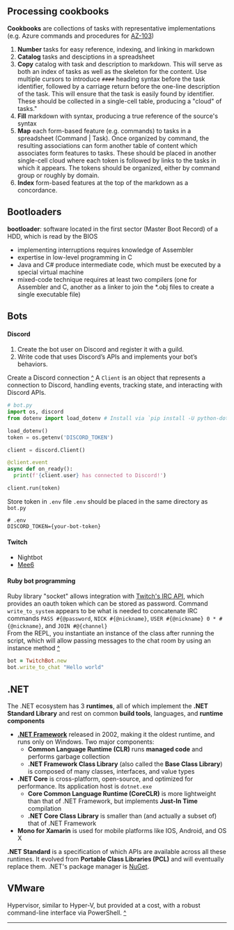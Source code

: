 ## Processing cookbooks
**Cookbooks** are collections of tasks with representative implementations (e.g. Azure commands and procedures for [AZ-103](az-103.md))
1. **Number** tasks for easy reference, indexing, and linking in markdown
2. **Catalog** tasks and desciptions in a spreadsheet
3. **Copy** catalog with task and description to markdown. This will serve as both an index of tasks as well as the skeleton for the content. Use multiple cursors to introduce `####` heading syntax before the task identifier, followed by a carriage return before the one-line description of the task. This will ensure that the task is easily found by identifier. These should be collected in a single-cell table, producing a "cloud" of tasks."
4. **Fill** markdown with syntax, producing a true reference of the source's syntax
5. **Map** each form-based feature (e.g. commands) to tasks in a spreadsheet (Command | Task). Once organized by command, the resulting associations can form another table of content which associates form features to tasks. These should be placed in another single-cell cloud where each token is followed by links to the tasks in which it appears. The tokens should be organized, either by command group or roughly by domain.
6. **Index** form-based features at the top of the markdown as a concordance.

## Bootloaders
**bootloader**: software located in the first sector (Master Boot Record) of a HDD, which is read by the BIOS
- implementing interruptions requires knowledge of Assembler
- expertise in low-level programming in C
- Java and C# produce intermediate code, which must be executed by a special virtual machine
- mixed-code technique requires at least two compilers (one for Assembler and C, another as a linker to join the *.obj files to create a single executable file)

## Bots
#### Discord
1. Create the bot user on Discord and register it with a guild.
2. Write code that uses Discord’s APIs and implements your bot’s behaviors.

Create a Discord connection [^][2]
A `Client` is an object that represents a connection to Discord, handling events, tracking state, and interacting with Discord APIs.
```py
# bot.py
import os, discord
from dotenv import load_dotenv # Install via `pip install -U python-dotenv`

load_dotenv()
token = os.getenv('DISCORD_TOKEN')

client = discord.Client()

@client.event
async def on_ready():
  print(f'{client.user} has connected to Discord!')

client.run(token)
```
Store token in `.env` file
`.env` should be placed in the same directory as `bot.py`
```
# .env
DISCORD_TOKEN={your-bot-token}
``` 
#### Twitch
- Nightbot
- [Mee6](https://mee6.xyz/)

#### Ruby bot programming
Ruby library "socket" allows integration with [Twitch's IRC API](https://twitchapps.com/tmi), which provides an oauth token which can be stored as password. Command `write_to_system` appears to be  what is needed to concatenate IRC commands `PASS #{@password`, `NICK #{@nickname}`, `USER #{@nickname} 0 * #{@nickname}`, and `JOIN #@{channel}`\
From the REPL, you instantiate an instance of the class after running the script, which will allow passing messages to the chat room by using an instance method [^][1]
```rb
bot = TwitchBot.new
bot.write_to_chat "Hello world"
```

## .NET
[.NET Framework]: #.net '.NET Framework&#10;set of APIs associated with the C# programming language that facilitate the management of Microsoft-based products and development of Windows applications&#10;Desmond, Brian et al. _Active Directory_. O\'Reilly Media, 2013.: 504'
[.NET]: #.net '.NET&#10;open-source development platform that includes languages and libraries'
[NuGet]: #.net 'NuGet&#10;.NET package manager'


The .NET ecosystem has 3 **runtimes**, all of which implement the **.NET Standard Library** and rest on common **build tools**, languages, and **runtime components**
- [**.NET Framework**][.NET Framework] released in 2002, making it the oldest runtime, and runs only on Windows. Two major components:
  - **Common Language Runtime (CLR)** runs **managed code** and performs garbage collection
  - **.NET Framework Class Library** (also called the **Base Class Library**) is composed of many classes, interfaces, and value types
- **.NET Core** is cross-platform, open-source, and optimized for performance. Its application host is `dotnet.exe`
  - **Core Common Language Runtime (CoreCLR)** is more lightweight than that of .NET Framework, but implements **Just-In Time** compilation
  - **.NET Core Class Library** is smaller than (and actually a subset of) that of .NET Framework
- **Mono for Xamarin** is used for mobile platforms like IOS, Android, and OS X

**.NET Standard** is a specification of which APIs are available across all these runtimes. It evolved from **Portable Class Libraries (PCL)** and will eventually replace them.
.NET's package manager is [NuGet][NuGet].

## VMware
Hypervisor, similar to Hyper-V, but provided at a cost, with a robust command-line interface via PowerShell. [^][3]

---

[1]: https://www.youtube.com/watch?v=rVVhkX1uTRQ "Custom bot using Ruby"
[2]: https://realpython.com/how-to-make-a-discord-bot-python/ "How to make a Discord bot in Python"
[3]: https://www.brianbunke.com/blog/2019/09/03/powercli-101/ "VMware PowerCLI 101"
[5]: sources/README.md/#new-stack-makers "Storage in a DevOps World"

